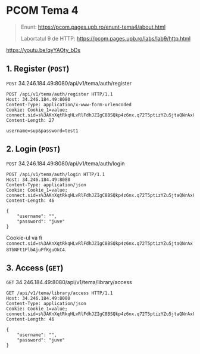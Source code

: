 # PCOM Tema 4
> Enunt: https://pcom.pages.upb.ro/enunt-tema4/about.html
>
> Labortatul 9 de HTTP: https://pcom.pages.upb.ro/labs/lab9/http.html


https://youtu.be/qyYAOty_bDs



## 1. Register (`POST`)

`POST` 34.246.184.49:8080/api/v1/tema/auth/register



```
POST /api/v1/tema/auth/register HTTP/1.1
Host: 34.246.184.49:8080
Content-Type: application/x-www-form-urlencoded
Cookie: Cookie_1=value; connect.sid=s%3AKnXqtRkqHLvRlFdhJZIgC8BSQkp4z6nx.q72T5ptizYZu5jtaQNrAx8TbNFt1PlbAjuPfKguOkC4
Content-Length: 27

username=sup&password=test1
```


## 2. Login (`POST`)


`POST` 34.246.184.49:8080/api/v1/tema/auth/login




```
POST /api/v1/tema/auth/login HTTP/1.1
Host: 34.246.184.49:8080
Content-Type: application/json
Cookie: Cookie_1=value; connect.sid=s%3AKnXqtRkqHLvRlFdhJZIgC8BSQkp4z6nx.q72T5ptizYZu5jtaQNrAx8TbNFt1PlbAjuPfKguOkC4
Content-Length: 46

{
    "username": "",
    "password": "juve"
}
```


Cookie-ul va fi `connect.sid=s%3AKnXqtRkqHLvRlFdhJZIgC8BSQkp4z6nx.q72T5ptizYZu5jtaQNrAx8TbNFt1PlbAjuPfKguOkC4`.



## 3. Access (`GET`)


`GET` 34.246.184.49:8080/api/v1/tema/library/access

```
GET /api/v1/tema/library/access HTTP/1.1
Host: 34.246.184.49:8080
Content-Type: application/json
Cookie: Cookie_1=value; connect.sid=s%3AKnXqtRkqHLvRlFdhJZIgC8BSQkp4z6nx.q72T5ptizYZu5jtaQNrAx8TbNFt1PlbAjuPfKguOkC4
Content-Length: 46

{
    "username": "",
    "password": "juve"
}
```